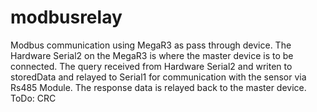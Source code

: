 # modbusrelay
Modbus communication using MegaR3 as pass through device.
The Hardware Serial2 on the MegaR3 is where the master device is to be connected.
The query received from Hardware Serial2 and writen to storedData and relayed to Serial1 for communication with the sensor via Rs485 Module.
The response data is relayed back to the master device. ToDo: CRC
